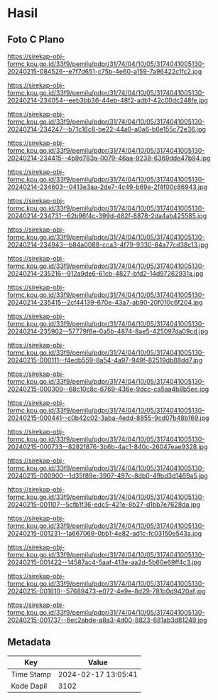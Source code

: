 # Hasil

## Foto C Plano

https://sirekap-obj-formc.kpu.go.id/33f9/pemilu/pdpr/31/74/04/10/05/3174041005130-20240215-084526--e7f7d651-c75b-4e60-a159-7a96422c1fc2.jpg

https://sirekap-obj-formc.kpu.go.id/33f9/pemilu/pdpr/31/74/04/10/05/3174041005130-20240214-234054--eeb3bb36-44eb-48f2-adb1-42c00dc248fe.jpg

https://sirekap-obj-formc.kpu.go.id/33f9/pemilu/pdpr/31/74/04/10/05/3174041005130-20240214-234247--b71c16c8-be22-44a0-a0a6-b6e155c72e36.jpg

https://sirekap-obj-formc.kpu.go.id/33f9/pemilu/pdpr/31/74/04/10/05/3174041005130-20240214-234415--4b9d783a-0079-46aa-9238-6369dde47b94.jpg

https://sirekap-obj-formc.kpu.go.id/33f9/pemilu/pdpr/31/74/04/10/05/3174041005130-20240214-234603--0413e3aa-2de7-4c49-b69e-2f4f00c86943.jpg

https://sirekap-obj-formc.kpu.go.id/33f9/pemilu/pdpr/31/74/04/10/05/3174041005130-20240214-234731--62b96f4c-399d-482f-8878-2da4ab425585.jpg

https://sirekap-obj-formc.kpu.go.id/33f9/pemilu/pdpr/31/74/04/10/05/3174041005130-20240214-234943--b84a0088-cca3-4f79-9330-84a77cd38c13.jpg

https://sirekap-obj-formc.kpu.go.id/33f9/pemilu/pdpr/31/74/04/10/05/3174041005130-20240214-235216--912a9de6-61cb-4827-bfd2-14d97262931a.jpg

https://sirekap-obj-formc.kpu.go.id/33f9/pemilu/pdpr/31/74/04/10/05/3174041005130-20240214-235415--2cf44139-670e-43a7-ab90-20f010c6f204.jpg

https://sirekap-obj-formc.kpu.go.id/33f9/pemilu/pdpr/31/74/04/10/05/3174041005130-20240214-235902--57779f6e-0a5b-4874-8ae5-425097da09cd.jpg

https://sirekap-obj-formc.kpu.go.id/33f9/pemilu/pdpr/31/74/04/10/05/3174041005130-20240215-000111--f4edb559-8a54-4a97-949f-82519db88dd7.jpg

https://sirekap-obj-formc.kpu.go.id/33f9/pemilu/pdpr/31/74/04/10/05/3174041005130-20240215-000309--68c10c8c-6769-436e-9dcc-ca5aa4b8b5ee.jpg

https://sirekap-obj-formc.kpu.go.id/33f9/pemilu/pdpr/31/74/04/10/05/3174041005130-20240215-000441--c0b42c02-3aba-4edd-8855-9cd07b48b169.jpg

https://sirekap-obj-formc.kpu.go.id/33f9/pemilu/pdpr/31/74/04/10/05/3174041005130-20240215-000733--8282f876-3b6b-4ac1-840c-26047eae9328.jpg

https://sirekap-obj-formc.kpu.go.id/33f9/pemilu/pdpr/31/74/04/10/05/3174041005130-20240215-000900--1d35f89e-3907-497c-8db0-49bd3d1469a5.jpg

https://sirekap-obj-formc.kpu.go.id/33f9/pemilu/pdpr/31/74/04/10/05/3174041005130-20240215-001107--5cfb1f36-edc5-421e-8b27-d1bb7e7628da.jpg

https://sirekap-obj-formc.kpu.go.id/33f9/pemilu/pdpr/31/74/04/10/05/3174041005130-20240215-001231--1a667069-0bb1-4e82-ad1c-fc03150e543a.jpg

https://sirekap-obj-formc.kpu.go.id/33f9/pemilu/pdpr/31/74/04/10/05/3174041005130-20240215-001422--14587ac4-5aaf-413e-aa2d-5b60e69ff4c3.jpg

https://sirekap-obj-formc.kpu.go.id/33f9/pemilu/pdpr/31/74/04/10/05/3174041005130-20240215-001610--57689473-e072-4e9e-8d29-781b0d9420af.jpg

https://sirekap-obj-formc.kpu.go.id/33f9/pemilu/pdpr/31/74/04/10/05/3174041005130-20240215-001737--6ec2abde-a8a3-4d00-8823-681ab3d81249.jpg


## Metadata

| Key        | Value               |
| ---------- | ------------------- |
| Time Stamp | 2024-02-17 13:05:41 |
| Kode Dapil | 3102                |




